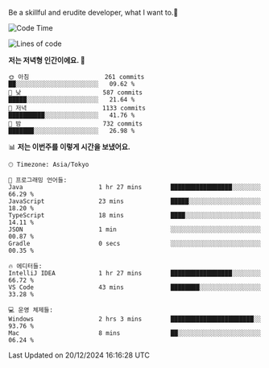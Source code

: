Be a skillful and erudite developer, what I want to.👶

<!--START_SECTION:waka-->
![Code Time](http://img.shields.io/badge/Code%20Time-1%2C475%20hrs%2036%20mins-blue)

![Lines of code](https://img.shields.io/badge/%EC%A0%80%EB%8A%94%20%EC%97%AC%ED%83%9C%EA%B9%8C%EC%A7%80%20-918.3%20thousand%20%EC%A4%84%EC%9D%98%20%EC%BD%94%EB%93%9C%EB%A5%BC%20%EC%9E%91%EC%84%B1%ED%96%88%EC%96%B4%EC%9A%94.-blue)

**저는 저녁형 인간이에요. 🦉** 

```text
🌞 아침                     261 commits         ██░░░░░░░░░░░░░░░░░░░░░░░   09.62 % 
🌆 낮　                     587 commits         █████░░░░░░░░░░░░░░░░░░░░   21.64 % 
🌃 저녁                     1133 commits        ██████████░░░░░░░░░░░░░░░   41.76 % 
🌙 밤　                     732 commits         ███████░░░░░░░░░░░░░░░░░░   26.98 % 
```


📊 **저는 이번주를 이렇게 시간을 보냈어요.** 

```text
🕑︎ Timezone: Asia/Tokyo

💬 프로그래밍 언어들: 
Java                     1 hr 27 mins        █████████████████░░░░░░░░   66.29 % 
JavaScript               23 mins             █████░░░░░░░░░░░░░░░░░░░░   18.20 % 
TypeScript               18 mins             ████░░░░░░░░░░░░░░░░░░░░░   14.11 % 
JSON                     1 min               ░░░░░░░░░░░░░░░░░░░░░░░░░   00.87 % 
Gradle                   0 secs              ░░░░░░░░░░░░░░░░░░░░░░░░░   00.35 % 

🔥 에디터들: 
IntelliJ IDEA            1 hr 27 mins        █████████████████░░░░░░░░   66.72 % 
VS Code                  43 mins             ████████░░░░░░░░░░░░░░░░░   33.28 % 

💻 운영 체제들: 
Windows                  2 hrs 3 mins        ███████████████████████░░   93.76 % 
Mac                      8 mins              ██░░░░░░░░░░░░░░░░░░░░░░░   06.24 % 
```


 Last Updated on 20/12/2024 16:16:28 UTC
<!--END_SECTION:waka-->
